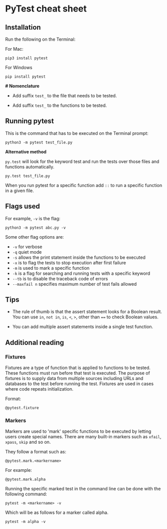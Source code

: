 # PyTest cheat sheet

## Installation

Run the following on the Terminal:

For Mac:
```
pip3 install pytest
```

For Windows
```
pip install pytest
```

__# Nomenclature__

- Add suffix `test_` to the file that needs to be tested.

- Add suffix `test_` to the functions to be tested.

## Running pytest

This is the command that has to be executed on the Terminal prompt:

```
python3 -m pytest test_file.py
```

__Alternative method__

`py.test` will look for the keyword test and run the tests over those files and functions automatically.

```
py.test test_file.py
```

When you run pytest for a specific function add `::` to run a specific function in a given file.

## Flags used

For example, `-v` is the flag:

```
python3 -m pytest abc.py -v
```

Some other flag options are:

- `-v` for verbose
- `-q` quiet mode
- `-s` allows the print statement inside the functions to be executed
- `-x` is to flag the tests to stop execution after first failure
- `-m` is used to mark a specific function
- `-k` is a flag for searching and running tests with a specific keyword
- `--tb` is to disable the traceback code of errors
- `--maxfail n` specifies maximum number of test fails allowed

## Tips

- The rule of thumb is that the assert statement looks for a Boolean result. You can use `in`, `not in`, `is`, `<`, `>`, other than `==` to check Boolean values. 

- You can add multiple assert statements inside a single test function.

## Additional reading

### Fixtures

Fixtures are a type of function that is applied to functions to be tested. These functions must run before that test is executed. The purpose of fixtures is to supply data from multiple sources including URLs and databases to the test before running the test. Fixtures are used in cases where code repeats initialization.

Format:

```
@pytest.fixture
```

### Markers

Markers are used to 'mark' specific functions to be executed by letting users create special names. There are many built-in markers such as `xfail`, `xpass`, `skip` and so on.

They follow a format such as:

```
@pytest.mark.<markername>
```

For example:

```
@pytest.mark.alpha
```

Running the specific marked test in the command line can be done with the following command:

```
pytest -m <markername> -v 
```

Which will be as follows for a marker called alpha.

```
pytest -m alpha -v
```